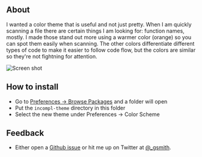 ## About

I wanted a color theme that is useful and not just pretty. When I am quickly scanning a file there are certain things I am looking for: function names, mostly. I made those stand out more using a warmer color (orange) so you can spot them easily when scanning. The other colors differentiate different types of code to make it easier to follow code flow, but the colors are similar so they're not fightning for attention.

![Screen shot](http://i.imgur.com/ur7oOwj.png)

## How to install

* Go to [Preferences -> Browse Packages](http://i.imgur.com/0IzAOW4.png) and a folder will open
* Put the `incompl-theme` directory in this folder
* Select the new theme under Preferences -> Color Scheme

## Feedback

* Either open a [Github issue](https://github.com/incompl/incompl-theme/issues) or hit me up on Twitter at [@_gsmith](http://twitter.com/_gsmith).
